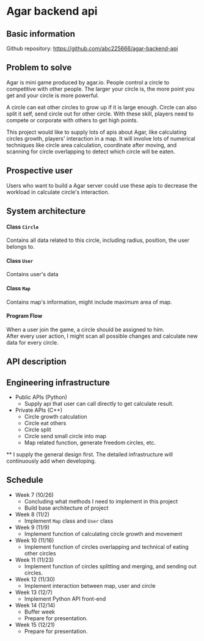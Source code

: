 # Agar backend api

## Basic information
Github repository: https://github.com/abc225666/agar-backend-api

## Problem to solve
Agar is mini game produced by agar.io. People control a circle to competitive with other people. The larger your circle is, the more point you get and your circle is more powerful.

A circle can eat other circles to grow up if it is large enough. Circle can also split it self, send circle out for other circle. With these skill, players need to compete or corporate with others to get high points.

This project would like to supply lots of apis about Agar, like calculating circles growth, players' interaction in a map. It will involve lots of numerical techniques like circle area calculation, coordinate after moving, and scanning for circle overlapping to detect which circle will be eaten. 

## Prospective user
Users who want to build a Agar server could use these apis to decrease the workload in calculate circle's interaction.

## System architecture
#### Class `Circle`
Contains all data related to this circle, including radius, position, the user belongs to.

#### Class `User`
Contains user's data

#### Class `Map`
Contains map's information, might include maximum area of map.

#### Program Flow
When a user join the game, a circle should be assigned to him.  
After every user action, I might scan all possible changes and calculate new data for every circle.

## API description

## Engineering infrastructure
- Public APIs (Python)
  - Supply api that user can call directly to get calculate result.
- Private APIs (C++)
  - Circle growth calculation
  - Circle eat others
  - Circle split
  - Circle send small circle into map
  - Map related function, generate freedom circles, etc.

** I supply the general design first. The detailed infrastructure will continuously add when developing.

## Schedule
- Week 7 (10/26)
  - Concluding what methods I need to implement in this project
  - Build base architecture of project
- Week 8 (11/2)
  - Implement `Map` class and `User` class
- Week 9 (11/9)
  - Implement function of calculating circle growth and movement
- Week 10 (11/16)
  - Implement function of circles overlapping and technical of eating other circles
- Week 11 (11/23)
  - Implement function of circles splitting and merging, and sending out circles.
- Week 12 (11/30)
  - Implement interaction between map, user and circle
- Week 13 (12/7)
  - Implement Python API front-end
- Week 14 (12/14)
  - Buffer week
  - Prepare for presentation.
- Week 15 (12/21)
  - Prepare for presentation.